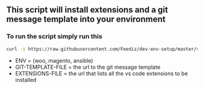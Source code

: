 ## This script will install extensions and a git message template into your environment
### To run the script simply run this

```bash
curl -s https://raw.githubusercontent.com/Feediz/dev-env-setup/master/setup-vscode | bash -s -- ENV GIT-TEMPLATE-FILE EXTENSIONS-FILE
```
- ENV = (woo, magento, ansible)
- GIT-TEMPLATE-FILE = the url to the git message template
- EXTENSIONS-FILE = the url that lists all the vs code extensions to be installed